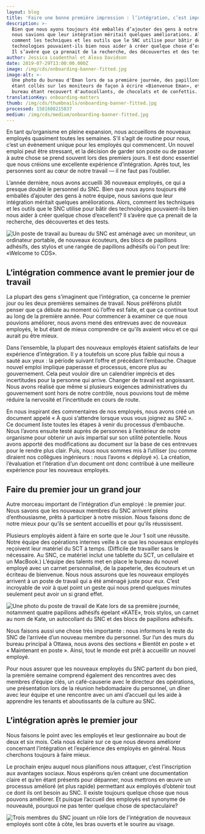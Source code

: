 ```yaml
---
layout: blog
title: 'Faire une bonne première impression : l’intégration, c’est important'
description: >-
  Bien que nous ayons toujours été emballés d’ajouter des gens à notre équipe,
  nous savions que leur intégration méritait quelques améliorations. Alors,
  comment les techniques et les outils que le SNC utilise pour bâtir des
  technologies pouvaient-ils bien nous aider à créer quelque chose d’excellent?
  Il s’avère que ça prenait de la recherche, des découvertes et des tests.
author: Jessica Loadenthal et Alexa Davidson
date: 2019-07-29T13:00:00.000Z
image: /img/cds/onboarding-banner-fitted.jpg
image-alt: >-
  Une photo du bureau d'Eman lors de sa première journée, des papillons adhésifs
  étant collés sur les moniteurs de façon à écrire «Bienvenue Eman», et le
  bureau étant recouvert d'autocollants, de chocolats et de confettis.
translationKey: onboarding-matters
thumb: /img/cds/thumbnails/onboarding-banner-fitted.jpg
processed: 1581608215837
medium: /img/cds/medium/onboarding-banner-fitted.jpg
---
```

En tant qu’organisme en pleine expansion, nous accueillons de nouveaux employés quasiment toutes les semaines. S’il s’agit de routine pour nous, c’est un événement unique pour les employés qui commencent. Un nouvel emploi peut être stressant, et la décision de garder son poste ou de passer à autre chose se prend souvent lors des premiers jours. Il est donc essentiel que nous créions une excellente expérience d’intégration. Après tout, les personnes sont au cœur de notre travail — il ne faut pas l’oublier. 

L’année dernière, nous avons accueilli 36 nouveaux employés, ce qui a presque doublé le personnel du SNC. Bien que nous ayons toujours été emballés d’ajouter des gens à notre équipe, nous savions que leur intégration méritait quelques améliorations. Alors, comment les techniques et les outils que le SNC utilise pour bâtir des technologies pouvaient-ils bien nous aider à créer quelque chose d’excellent? Il s’avère que ça prenait de la recherche, des découvertes et des tests.

![Un poste de travail au bureau du SNC est aménagé avec un moniteur, un ordinateur portable, de nouveaux écouteurs, des blocs de papillons adhésifs, des stylos et une rangée de papillons adhésifs où l'on peut lire: «Welcome to CDS».](/img/cds/onboarding-1.jpg)

## L’intégration commence avant le premier jour de travail

La plupart des gens s’imaginent que l’intégration, ça concerne le premier jour ou les deux premières semaines de travail. Nous préférons plutôt penser que ça débute au moment où l’offre est faite, et que ça continue tout au long de la première année. Pour commencer à examiner ce que nous pouvions améliorer, nous avons mené des entrevues avec de nouveaux employés, le but étant de mieux comprendre ce qu’ils avaient vécu et ce qui aurait pu être mieux.

Dans l’ensemble, la plupart des nouveaux employés étaient satisfaits de leur expérience d’intégration. Il y a toutefois un score plus faible qui nous a sauté aux yeux : la période suivant l’offre et précédant l’embauche. Chaque nouvel emploi implique paperasse et processus, encore plus au gouvernement. Cela peut vouloir dire un calendrier imprécis et des incertitudes pour la personne qui arrive. Changer de travail est angoissant. Nous avons réalisé que même si plusieurs exigences administratives du gouvernement sont hors de notre contrôle, nous pouvions tout de même réduire la nervosité et l’incertitude en cours de route.

En nous inspirant des commentaires de nos employés, nous avons créé un document appelé « À quoi s’attendre lorsque vous vous joignez au SNC ». Ce document liste toutes les étapes à venir du processus d’embauche. Nous l’avons ensuite testé auprès de personnes à l’extérieur de notre organisme pour obtenir un avis impartial sur son utilité potentielle. Nous avons apporté des modifications au document sur la base de ces entrevues pour le rendre plus clair. Puis, nous nous sommes mis à l’utiliser (ou comme diraient nos collègues ingénieurs : nous l’avons « déployé »). La création, l’évaluation et l’itération d’un document ont donc contribué à une meilleure expérience pour les nouveaux employés.

## Faire du premier jour un grand jour

Autre morceau important de l’intégration d’un employé : le premier jour. Nous savons que les nouveaux membres du SNC arrivent pleins d’enthousiasme, prêts à participer à notre mission. Nous faisons donc de notre mieux pour qu’ils se sentent accueillis et pour qu’ils réussissent.

Plusieurs employés aident à faire en sorte que le Jour 1 soit une réussite. Notre équipe des opérations internes veille à ce que les nouveaux employés reçoivent leur matériel du SCT à temps. (Difficile de travailler sans le nécessaire. Au SNC, ce matériel inclut une tablette du SCT, un cellulaire et un MacBook.) L’équipe des talents met en place le bureau du nouvel employé avec un carnet personnalisé, de la papeterie, des écouteurs et un écriteau de bienvenue. Nous nous assurons que les nouveaux employés arrivent à un poste de travail qui a été aménagé juste pour eux. C’est incroyable de voir à quel point un geste qui nous prend quelques minutes seulement peut avoir un si grand effet.

![Une photo du poste de travail de Kate lors de sa première journée, notamment quatre papillons adhésifs épelant «KATE», trois stylos, un carnet au nom de Kate, un autocollant du SNC et des blocs de papillons adhésifs.](/img/cds/onboarding-2.jpg)

Nous faisons aussi une chose très importante : nous informons le reste du SNC de l’arrivée d’un nouveau membre du personnel. Sur l’un des murs du bureau principal à Ottawa, nous avons des sections « Bientôt en poste » et « Maintenant en poste ». Ainsi, tout le monde est prêt à accueillir un nouvel employé.

Pour nous assurer que les nouveaux employés du SNC partent du bon pied, la première semaine comprend également des rencontres avec des membres d’équipe clés, un café-causerie avec le directeur des opérations, une présentation lors de la réunion hebdomadaire du personnel, un dîner avec leur équipe et une rencontre avec un ami d’accueil qui les aide à apprendre les tenants et aboutissants de la culture au SNC.

## L’intégration après le premier jour

Nous faisons le point avec les employés et leur gestionnaire au bout de deux et six mois. Cela nous éclaire sur ce que nous devons améliorer concernant l’intégration et l’expérience des employés en général. Nous cherchons toujours à faire mieux.

Le prochain enjeu auquel nous planifions nous attaquer, c’est l’inscription aux avantages sociaux. Nous espérons qu’en créant une documentation claire et qu’en étant présents pour dépanner, nous mettrons en œuvre un processus amélioré (et plus rapide) permettant aux employés d’obtenir tout ce dont ils ont besoin au SNC. Il existe toujours quelque chose que nous pouvons améliorer. Et puisque l’accueil des employés est synonyme de nouveauté, pourquoi ne pas tenter quelque chose de spectaculaire?

![Trois membres du SNC jouant un rôle lors de l'intégration de nouveaux employés sont côte à côte, les bras ouverts et le sourire au visage.](/img/cds/onboarding-3.jpg)



